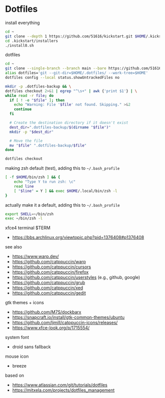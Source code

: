 # Dotfiles

install everything
```bash
cd ~
git clone --depth 1 https://github.com/51616/kickstart.git $HOME/.kickstart
cd .kickstart/installers
./install0.sh
```

dotfiles
```bash
cd ~
git clone --single-branch --branch main --bare https://github.com/51616/dotfiles.git $HOME/.dotfiles
alias dotfiles='git --git-dir=$HOME/.dotfiles/ --work-tree=$HOME'
dotfiles config --local status.showUntrackedFiles no

mkdir -p .dotfiles-backup && \
dotfiles checkout 2>&1 | egrep "^\s+" | awk {'print $1'} | \
while read -r file; do
  if [ ! -e "$file" ]; then
    echo "Warning: File '$file' not found. Skipping." >&2
    continue
  fi

  # Create the destination directory if it doesn't exist
  dest_dir=".dotfiles-backup/$(dirname "$file")"
  mkdir -p "$dest_dir"

  # Move the file
  mv "$file" ".dotfiles-backup/$file"
done

dotfiles checkout
```

making zsh default (test), adding this to `~/.bash_profile`
```bash
[ -f $HOME/bin/zsh ] && {
    echo "Type Y to run zsh: \c"
    read line
    [ "$line" = Y ] && exec $HOME/.local/bin/zsh -l
}
```

actually make it a default, adding this to `~/.bash_profile`
```bash
export SHELL=~/bin/zsh
exec ~/bin/zsh -l
```

xfce4 terminal $TERM

- https://bbs.archlinux.org/viewtopic.php?pid=1376408#p1376408

see also

- https://www.warp.dev/
- https://github.com/catppuccin/warp
- https://github.com/catppuccin/cursors
- https://github.com/catppuccin/firefox
- https://github.com/catppuccin/userstyles (e.g., github, google) 
- https://github.com/catppuccin/grub
- https://github.com/catppuccin/xed
- https://github.com/catppuccin/gedit

gtk themes + icons

- https://github.com/M7S/dockbarx
- https://snapcraft.io/install/gtk-common-themes/ubuntu
- https://github.com/ljmill/catppuccin-icons/releases/
- https://www.xfce-look.org/p/1715554/

system font

- droid sans fallback

mouse icon

- breeze


based on

- https://www.atlassian.com/git/tutorials/dotfiles
- https://mitxela.com/projects/dotfiles_management

